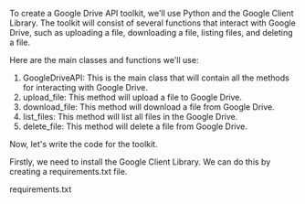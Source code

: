 To create a Google Drive API toolkit, we'll use Python and the Google Client Library. The toolkit will consist of several functions that interact with Google Drive, such as uploading a file, downloading a file, listing files, and deleting a file. 

Here are the main classes and functions we'll use:

1. GoogleDriveAPI: This is the main class that will contain all the methods for interacting with Google Drive.
2. upload_file: This method will upload a file to Google Drive.
3. download_file: This method will download a file from Google Drive.
4. list_files: This method will list all files in the Google Drive.
5. delete_file: This method will delete a file from Google Drive.

Now, let's write the code for the toolkit. 

Firstly, we need to install the Google Client Library. We can do this by creating a requirements.txt file.

requirements.txt

